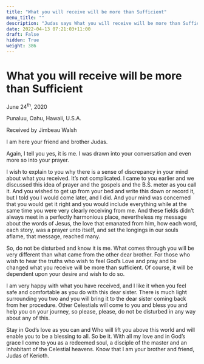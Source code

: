 ```yaml
---
title: "What you will receive will be more than Sufficient"
menu_title: ""
description: "Judas says What you will receive will be more than Sufficient"
date: 2022-04-13 07:21:03+11:00
draft: False
hidden: True
weight: 386
---
```

# What you will receive will be more than Sufficient

June 24<sup>th</sup>, 2020

Punaluu, Oahu, Hawaii, U.S.A.

Received by Jimbeau Walsh



I am here your friend and brother Judas.  

Again, I tell you yes, it is me. I was drawn into your conversation and even more so into your prayer. 
  
I wish to explain to you why there is a sense of discrepancy in your mind about what you received. It’s not complicated. I came to you earlier and we discussed this idea of prayer and the gospels and the B.S. meter as you call it. And you wished to get up from your bed and write this down or record it, but I told you I would come later, and I did. And your mind was concerned that you would get it right and you would include everything while at the same time you were very clearly receiving from me. And these fields didn’t always meet in a perfectly harmonious place, nevertheless my message about the words of Jesus, the love that emanated from him, how each word, each story, was a prayer unto itself, and set the longings in our souls aflame, that message, reached many.  
   
So, do not be disturbed and know it is me. What comes through you will be very different than what came from the other dear brother. For those who wish to hear the truths who wish to feel God’s Love and pray and be changed what you receive will be more than sufficient. Of course, it will be dependent upon your desire and wish to do so. 
  
I am very happy with what you have received, and I like it when you feel safe and comfortable as you do with this dear sister. There is much light surrounding you two and you will bring it to the dear sister coming back from her procedure. Other Celestials will come to you and bless you and help you on your journey, so please, please, do not be disturbed in any way about any of this. 
   
Stay in God’s love as you can and Who will lift you above this world and will enable you to be a blessing to all. So be it. With all my love and in God’s grace I come to you as a redeemed soul, a disciple of the master and an inhabitant of the Celestial heavens. Know that I am your brother and friend, Judas of Kerioth. 